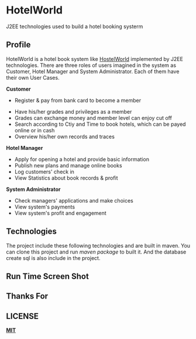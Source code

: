 # HotelWorld
J2EE technologies used to build a hotel booking systerm

## Profile
HotelWorld is a hotel book system like [HostelWorld](http://www.hostelworld.com/) implemented by J2EE technologies.
There are three roles of users imagined in the system as Customer, Hotel Manager and System Administrator. Each of them have their own
User Cases.

**Customer**
+ Register & pay from bank card to become a member
* Have his/her grades and privileges as a member
* Grades can exchange money and member level can enjoy cut off
* Search according to Ctiy and Time to book hotels, which can be payed online or in cash
* Overview his/her own records and traces

**Hotel Manager**
* Apply for opening a hotel and provide basic information
* Publish new plans and manage online books
* Log customers' check in
* View Statistics about book records & profit

**System Administrator**
* Check managers' applications and make choices
* View system's payments
* View system's profit and engagement

## Technologies
The project include these following technologies and are built in maven. You can clone this project and run 
*maven package* to built it. And the database create sql is also include in the project.

## Run Time Screen Shot

## Thanks For 

## LICENSE

**[MIT](LICENSE)** 

